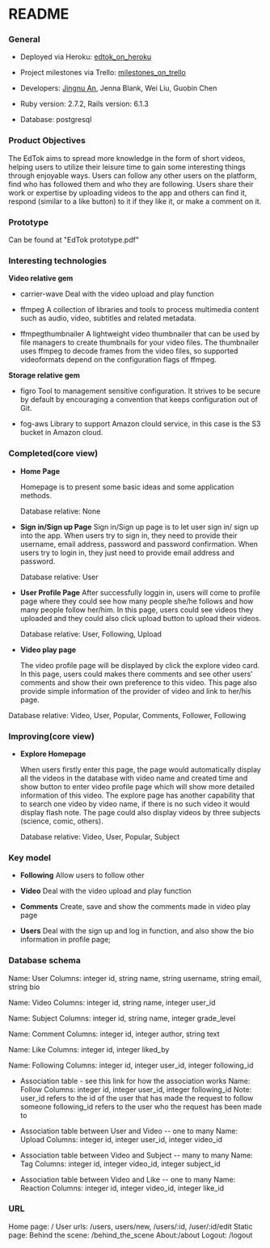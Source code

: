 # README

### General
* Deployed via Heroku: [edtok_on_heroku](https://dry-ocean-78358.herokuapp.com/)

* Project milestones via Trello: [milestones_on_trello](https://trello.com/b/0afQZQIB/kanban)

* Developers: [Jingnu An](https://www.linkedin.com/in/jingnuan/), Jenna Blank, Wei Liu, Guobin Chen

* Ruby version: 2.7.2, Rails version: 6.1.3

* Database: postgresql




### Product Objectives

The EdTok aims to spread more knowledge in the form of short videos, helping users to utilize their leisure time to gain some interesting things through enjoyable ways.  Users can follow any other users on the platform, find who has followed them and who they are following. Users share their work or expertise by uploading videos to the app and others can find it, respond (similar to a like button) to it if they like it, or make a comment on it. 




### Prototype 

Can be found at "EdTok prototype.pdf"




### Interesting technologies

__Video relative gem__	
* carrier-wave
	Deal with the video upload and play function

* ffmpeg
	A collection of libraries and tools to process multimedia content such as audio, video, subtitles and related metadata.

* ffmpegthumbnailer
	A lightweight video thumbnailer that can be used by file managers to create thumbnails for your video files. The thumbnailer uses ffmpeg to decode frames from the video files, so supported videoformats depend on the configuration flags of ffmpeg.

__Storage relative gem__
* figro
	Tool to management sensitive configuration. It strives to be secure by default by encouraging a convention that keeps configuration out of Git.

* fog-aws
	Library to support Amazon clould service, in this case is the S3 bucket in Amazon cloud.




### Completed(core view)

* __Home Page__

  Homepage is to present some basic ideas and some application methods. 

  Database relative: None

* __Sign in/Sign up Page__
	Sign in/Sign up page is to let user sign in/ sign up into the app. When users try to sign in, they need to provide their username, email address, password and password confirmation. When users try to login in, they just need to provide email address and password.  
	
	Database relative: User

* __User Profile Page__
	After successfully loggin in, users will come to profile page where they could see how many people she/he follows and how many people follow her/him. In this page, users could see videos they uploaded and they could also click upload button to upload their videos. 

	Database relative: User, Following, Upload

* __Video play page__

	The video profile page will be displayed by click the explore video card. In this page, users could makes there comments and see other users’ comments and show their own preference to this video. This page also provide simple information of the provider of video and link to her/his page.

Database relative: Video, User, Popular, Comments, Follower, Following




### Improving(core view)

* __Explore Homepage__

	When users firstly enter this page, the page would automatically display all the videos in the database with video name and created time and show button to enter video profile page which will show more detailed information of this video. The explore page has another capability that to search one video by video name, if there is no such video it would display flash note. The page could also display videos by three subjects (science, comic, others).

	Database relative: Video, User, Popular, Subject




### Key model

* __Following__
 Allow users to follow other

* __Video__
Deal with the video upload and play function

* __Comments__
Create, save and show the comments made in video play page 

* __Users__
 Deal with the sign up and log in function, and also show the bio information in profile page;





### Database schema

Name: User
Columns: integer id, string name, string username, string email, string bio

Name: Video
Columns: integer id, string name, integer user_id

Name: Subject
Columns: integer id, string name, integer grade_level

Name: Comment
Columns: integer id, integer author, string text 

Name: Like
Columns: integer id, integer liked_by


Name: Following
Columns: integer id, integer user_id, integer following_id

* Association table - see this link for how the association works 
Name: Follow
Columns: integer id, integer user_id, integer following_id
Note: user_id refers to the id of the user that has made the request to follow someone
following_id refers to the user who the request has been made to

* Association table between User and Video -- one to many
Name: Upload
Columns: integer id, integer user_id, integer video_id

* Association table between Video and Subject -- many to many
Name: Tag
Columns: integer id, integer video_id, integer subject_id

* Association table between Video and Like -- one to many
Name: Reaction
Columns: integer id, integer video_id, integer like_id



### URL

Home page: /
	User urls: /users, users/new, /users/:id, /user/:id/edit
Static page: 	Behind the scene:  /behind_the_scene
		About:/about
Logout:  /logout
